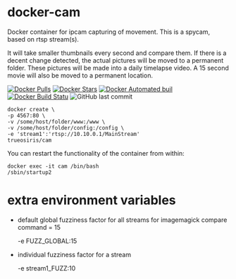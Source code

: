 # docker-cam
Docker container for ipcam capturing of movement. 
This is a spycam, based on rtsp stream(s).

It will take smaller thumbnails every second and compare them.
If there is a decent change detected, the actual pictures will be moved to a permanent folder.
These pictures will be made into a daily timelapse video.
A 15 second movie will also be moved to a permanent location.


[![Docker Pulls](https://img.shields.io/docker/pulls/trueosiris/cam.svg)](https://hub.docker.com/r/trueosiris/cam/) [![Docker Stars](https://img.shields.io/docker/stars/trueosiris/cam.svg)](https://hub.docker.com/r/trueosiris/cam/) [![Docker Automated buil](https://img.shields.io/docker/automated/trueosiris/cam.svg)](https://hub.docker.com/r/trueosiris/cam/) [![Docker Build Statu](https://img.shields.io/docker/build/trueosiris/cam.svg)](https://hub.docker.com/r/trueosiris/cam/) ![GitHub last commit](https://img.shields.io/github/last-commit/trueosiris/docker-cam.svg)

    docker create \
    -p 4567:80 \
    -v /some/host/folder/www:/www \
    -v /some/host/folder/config:/config \
    -e 'stream1':'rtsp://10.10.0.1/MainStream'
    trueosiris/cam

You can restart the functionality of the container from within:

    docker exec -it cam /bin/bash
    /sbin/startup2

# extra environment variables

- default global fuzziness factor for all streams for imagemagick compare command = 15

    -e FUZZ_GLOBAL:15

- individual fuzziness factor for a stream

    -e stream1_FUZZ:10
